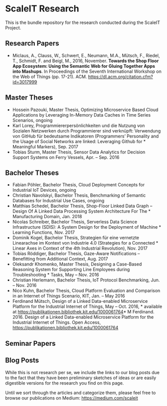 # ScaleIT Research

This is the bundle repository for the research conducted during the ScaleIT Project.

## Research Papers

* Miclaus, A., Clauss, W., Schwert, E., Neumann, M.A., Mütsch, F., Riedel, T., Schmidt, F. and Beigl, M., 2016, November. **Towards the Shop Floor App Ecosystem: Using the Semantic Web for Gluing Together Apps into Mashups**. In Proceedings of the Seventh International Workshop on the Web of Things (pp. 17-21). ACM. https://dl.acm.org/citation.cfm?id=3017999

## Master Theses

* Hossein Pazouki, Master Thesis, Optimizing Microservice Based Cloud Applications by Leveraging In-Memory Data Caches in Time Series Scenarios, ongoing
* Karl Lorey, Programmiererpersönlichkeiten und die Nutzung von Sozialen Netzwerken durch Programmierer sind verknüpft: Verwendung von GitHub für bedeutsame Indikatoren (Programmers’ Personality and the Usage of Social Networks are linked: Leveraging Github for * Meaningful Markers), Sep. 2017
* Tobias Sturm, Master Thesis, Sensor Data Analytics for Decision Support Systems on Ferry Vessels, Apr. – Sep. 2016

## Bachelor Theses

* Fabian Pöhler, Bachelor Thesis, Cloud Deployment Concepts for Industrial IoT Devices, ongoing
* Christian Navolskyi, Bachelor Thesis, Benchmarking of Semantic Databases for Industrial Use Cases, ongoing
* Matthias Schedel, Bachelor Thesis, Shop-Floor Linked Data Graph – Design Of A Linked Data Processing System Architecture For The * Manufacturing Domain, Jan. 2018
* Nicolas Schreiber, Bachelor Thesis, Serverless Data Science Infrastructure (SDIS): A System Design for the Deployment of Machine * Learning Functions, Nov. 2017
* Dominik Kogel, Bachelor Thesis, Strategien für eine vernetzte Linearachse im Kontext von Industrie 4.0 (Strategies for a Connected * Linear Axes in Context of the 4th Industrial Revolution), Nov. 2017
* Tobias Röddiger, Bachelor Thesis, Gaze-Aware Notifications – Benefitting from Additional Context, Aug. 2017
* Oleksandr Khomenko, Master Thesis, Designing a Case-Based Reasoning System for Supporting Line Employees during Troubleshooting * Tasks, May – Nov. 2016
* Christian Herlemann, Bachelor Thesis, IoT Protocol Benchmarking, Jun. – Nov. 2016
* Nico Kuhn, Bachelor Thesis, Cloud Platform Evaluation and Comparison in an Internet of Things Scenario, KIT, Jan. – May 2016
* Ferdinand Mütsch, Design of a Linked Data-enabled Microservice Platform for the Industrial Internet of Things, May – Oct. 2016, * available at https://publikationen.bibliothek.kit.edu/1000061764* M Ferdinand. 2016. Design of a Linked Data-enabled Microservice Platform for the Industrial Internet of Things. Open Access, https://publikationen.bibliothek.kit.edu/1000061764

## Seminar Papers

## Blog Posts

While this is not research per se, we include the links to our blog posts due to the fact that they have been preliminary sketches of ideas or are easily digestible versions for the research you find on this page.

Until we sort through the articles and categorize them, please feel free to browse our publications on Medium:
https://medium.com/scaleit
